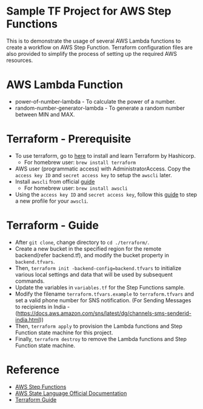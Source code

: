 # Sample TF Project for AWS Step Functions

This is to demonstrate the usage of several AWS Lambda functions to create a workflow on AWS Step Function. Terraform configuration files are also provided to simplify the process of setting up the required AWS resources.

# AWS Lambda Function
- power-of-number-lambda - To calculate the power of a number.
- random-number-generator-lambda - To generate a random number between MIN and MAX.

# Terraform - Prerequisite
- To use terraform, go to [here](https://learn.hashicorp.com/terraform/getting-started/install.html) to install and learn Terraform by Hashicorp.
    - For homebrew user: `brew install terraform`
- AWS user (programmatic access) with AdministratorAccess. Copy the `access key ID` and `secret access key` to setup the `awscli` later.
- Install `awscli` from official [guide](https://docs.aws.amazon.com/cli/latest/userguide/install-linux-al2017.html)
    - For homebrew user: `brew install awscli`
- Using the `access key ID` and `secret access key`, follow this [guide](https://docs.aws.amazon.com/cli/latest/userguide/cli-configure-profiles.html) to step a new profile for your `awscli`.

# Terraform - Guide
 - After `git clone`, change directory to `cd ./terraform/`.
 - Create a new bucket in the specified region for the remote backend(refer backend.tf), and modify the bucket property in `backend.tfvars`.
 - Then, `terraform init -backend-config=backend.tfvars` to initialize various local settings and data that will be used by subsequent commands.
 - Update the variables in `variables.tf` for the Step Functions sample.
 - Modify the filename `terraform.tfvars.example` to `terraform.tfvars` and set a valid phone number for SNS notification.
    (For Sending Messages to recipients in India - (https://docs.aws.amazon.com/sns/latest/dg/channels-sms-senderid-india.html))
 - Then, `terraform apply` to provision the Lambda functions and Step Function state machine for this project.
 - Finally, `terraform destroy` to remove the Lambda functions and Step Function state machine.

# Reference
- [AWS Step Functions](https://docs.aws.amazon.com/step-functions/latest/dg/welcome.html)
- [AWS State Language Official Documentation](https://docs.aws.amazon.com/step-functions/latest/dg/concepts-amazon-states-language.html)
- [Terraform Guide](https://learn.hashicorp.com/terraform/getting-started/install.html)